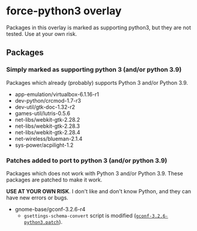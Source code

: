 # force-python3 overlay

Packages in this overlay is marked as supporting python3, but they are not tested.
Use at your own risk.

## Packages

### Simply marked as supporting python 3 (and/or python 3.9)

Packages which already (probably) supports Python 3 and/or Python 3.9.

* app-emulation/virtualbox-6.1.16-r1
* dev-python/crcmod-1.7-r3
* dev-util/gtk-doc-1.32-r2
* games-util/lutris-0.5.6
* net-libs/webkit-gtk-2.28.2
* net-libs/webkit-gtk-2.28.3
* net-libs/webkit-gtk-2.28.4
* net-wireless/blueman-2.1.4
* sys-power/acpilight-1.2

### Patches added to port to python 3 (and/or python 3.9)

Packages which does not work with Python 3 and/or Python 3.9.
These packages are patched to make it work.

**USE AT YOUR OWN RISK**.
I don't like and don't know Python, and they can have new errors or bugs.

* gnome-base/gconf-3.2.6-r4
    + `gsettings-schema-convert` script is modified
      ([`gconf-3.2.6-python3.patch`](gnome-base/gconf/files/gconf-3.2.6-python3.patch)).
